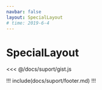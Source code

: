 ```yaml
---
navbar: false
layout: SpecialLayout
# time: 2019-6-4
---
```


# SpecialLayout

<<< @/docs/suport/gist.js

!!! include(docs/suport/footer.md) !!!
